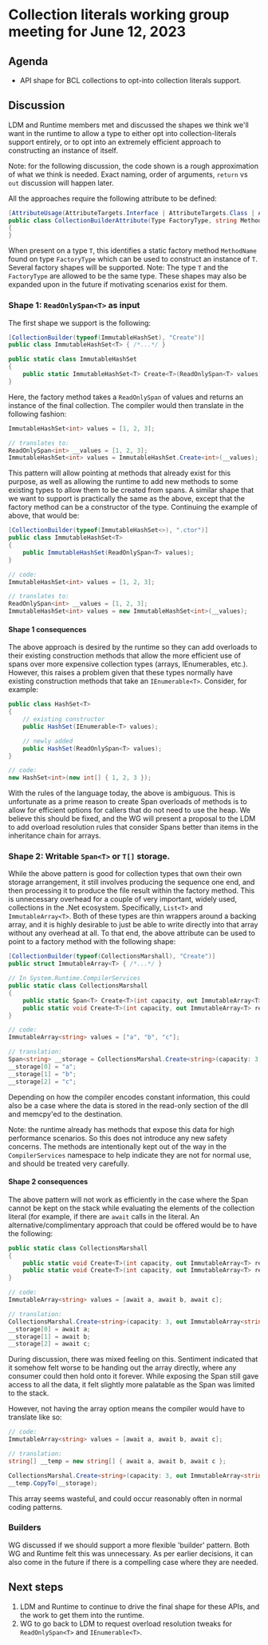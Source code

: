 # Collection literals working group meeting for June 12, 2023

## Agenda

* API shape for BCL collections to opt-into collection literals support.

## Discussion

LDM and Runtime members met and discussed the shapes we think we'll want in the runtime to allow a type to either opt into collection-literals support entirely, or to opt into an extremely efficient approach to constructing an instance of itself.

Note: for the following discussion, the code shown is a rough approximation of what we think is needed.  Exact naming, order of arguments, `return` vs `out` discussion will happen later.

All the approaches require the following attribute to be defined:

```c#
[AttributeUsage(AttributeTargets.Interface | AttributeTargets.Class | AttributeTargets.Struct))
public class CollectionBuilderAttribute(Type FactoryType, string MethodName) : System.Attribute
{
}
```

When present on a type `T`, this identifies a static factory method `MethodName` found on type `FactoryType` which can be used to construct an instance of `T`. Several factory shapes will be supported.  Note: The type `T` and the `FactoryType` are allowed to be the same type.  These shapes may also be expanded upon in the future if motivating scenarios exist for them.

### Shape 1: `ReadOnlySpan<T>` as input

The first shape we support is the following:

```c#
[CollectionBuilder(typeof(ImmutableHashSet), "Create")]
public class ImmutableHashSet<T> { /*...*/ }

public static class ImmutableHashSet
{
    public static ImmutableHashSet<T> Create<T>(ReadOnlySpan<T> values);
}
```

Here, the factory method takes a `ReadOnlySpan` of values and returns an instance of the final collection.  The compiler would then translate in the following fashion:

```c#
ImmutableHashSet<int> values = [1, 2, 3];

// translates to:
ReadOnlySpan<int> __values = [1, 2, 3];
ImmutableHashSet<int> values = ImmutableHashSet.Create<int>(__values);
```

This pattern will allow pointing at methods that already exist for this purpose, as well as allowing the runtime to add new methods to some existing types to allow them to be created from spans.  A similar shape that we want to support is practically the same as the above, except that the factory method can be a constructor of the type.  Continuing the example of above, that would be:

```c#
[CollectionBuilder(typeof(ImmutableHashSet<>), ".ctor")]
public class ImmutableHashSet<T>
{
    public ImmutableHashSet(ReadOnlySpan<T> values);
}

// code:
ImmutableHashSet<int> values = [1, 2, 3];

// translates to:
ReadOnlySpan<int> __values = [1, 2, 3];
ImmutableHashSet<int> values = new ImmutableHashSet<int>(__values);
```

#### Shape 1 consequences

The above approach is desired by the runtime so they can add overloads to their existing construction methods that allow the more efficient use of spans over more expensive collection types (arrays, IEnumerables, etc.).  However, this raises a problem given that these types normally have existing construction methods that take an `IEnumerable<T>`.  Consider, for example:

```c#
public class HashSet<T>
{
    // existing constructor
    public HashSet(IEnumerable<T> values);

    // newly added
    public HashSet(ReadOnlySpan<T> values);
}

// code:
new HashSet<int>(new int[] { 1, 2, 3 });
```

With the rules of the language today, the above is ambiguous.  This is unfortunate as a prime reason to create Span overloads of methods is to allow for efficient options for callers that do not need to use the heap.  We believe this should be fixed, and the WG will present a proposal to the LDM to add overload resolution rules that consider Spans better than items in the inheritance chain for arrays.

### Shape 2: Writable `Span<T>` or `T[]` storage.

While the above pattern is good for collection types that own their own storage arrangement, it still involves producing the sequence one end, and then processing it to produce the file result within the factory method.  This is unnecessary overhead for a couple of very important, widely used, collections in the .Net ecosystem.  Specifically, `List<T>` and `ImmutableArray<T>`.  Both of these types are thin wrappers around a backing array, and it is highly desirable to just be able to write directly into that array without any overhead at all.  To that end, the above attribute can be used to point to a factory method with the following shape:

```c#
[CollectionBuilder(typeof(CollectionsMarshall), "Create")]
public struct ImmutableArray<T> { /*...*/ }

// In System.Runtime.CompilerServices
public static class CollectionsMarshall
{
    public static Span<T> Create<T>(int capacity, out ImmutableArray<T> result); // or:
    public static void Create<T>(int capacity, out ImmutableArray<T> result, out Span<T> storage);
}

// code:
ImmutableArray<string> values = ["a", "b", "c"];

// translation:
Span<string> __storage = CollectionsMarshal.Create<string>(capacity: 3, out ImmutableArray<string> values);
__storage[0] = "a";
__storage[1] = "b";
__storage[2] = "c";
```

Depending on how the compiler encodes constant information, this could also be a case where the data is stored in the read-only section of the dll and memcpy'ed to the destination.

Note: the runtime already has methods that expose this data for high performance scenarios.  So this does not introduce any new safety concerns.  The methods are intentionally kept out of the way in the `CompilerServices` namespace to help indicate they are not for normal use, and should be treated very carefully.

#### Shape 2 consequences

The above pattern will not work as efficiently in the case where the Span cannot be kept on the stack while evaluating the elements of the collection literal (for example, if there are `await` calls in the literal.  An alternative/complimentary approach that could be offered would be to have the following:

```c#
public static class CollectionsMarshall
{
    public static void Create<T>(int capacity, out ImmutableArray<T> result, out Span<T> storage); // or:
    public static void Create<T>(int capacity, out ImmutableArray<T> result, out T[] storage);
}

// code:
ImmutableArray<string> values = [await a, await b, await c];

// translation:
CollectionsMarshal.Create<string>(capacity: 3, out ImmutableArray<string> values, out string[] __storage);
__storage[0] = await a;
__storage[1] = await b;
__storage[2] = await c;
```

During discussion, there was mixed feeling on this.  Sentiment indicated that it somehow felt worse to be handing out the array directly, where any consumer could then hold onto it forever.  While exposing the Span still gave access to all the data, it felt slightly more palatable as the Span was limited to the stack.  

However, not having the array option means the compiler would have to translate like so:

```c#
// code:
ImmutableArray<string> values = [await a, await b, await c];

// translation:
string[] __temp = new string[] { await a, await b, await c };

CollectionsMarshal.Create<string>(capacity: 3, out ImmutableArray<string> values, out Span<string> __storage);
__temp.CopyTo(__storage);
```

This array seems wasteful, and could occur reasonably often in normal coding patterns.

### Builders

WG discussed if we should support a more flexible 'builder' pattern.  Both WG and Runtime felt this was unnecessary.  As per earlier decisions, it can also come in the future if there is a compelling case where they are needed.

## Next steps

1. LDM and Runtime to continue to drive the final shape for these APIs, and the work to get them into the runtime.
2. WG to go back to LDM to request overload resolution tweaks for `ReadOnlySpan<T>` and `IEnumerable<T>`.
